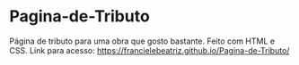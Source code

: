 # Pagina-de-Tributo
Página de tributo para uma obra que gosto bastante. Feito com HTML e CSS.
Link para acesso: https://francielebeatriz.github.io/Pagina-de-Tributo/
